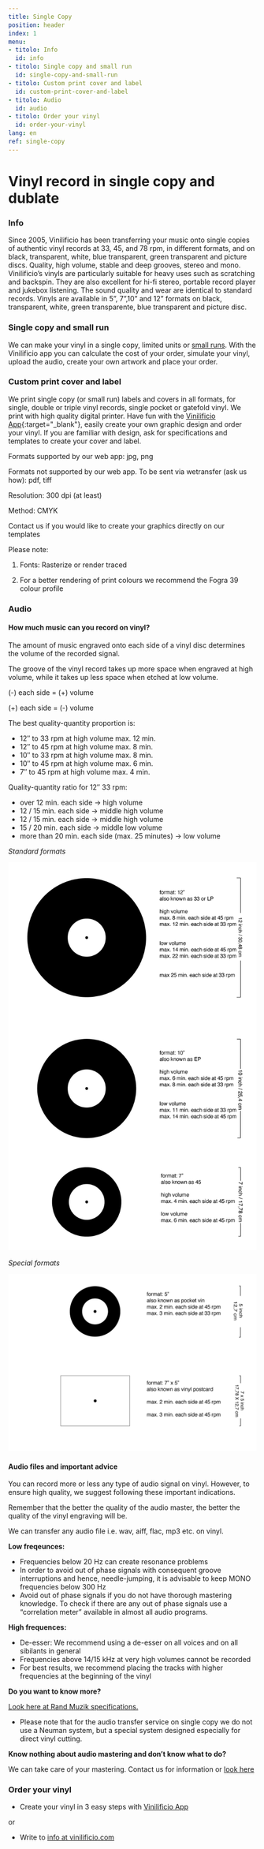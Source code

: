 ```yaml
---
title: Single Copy
position: header
index: 1
menu:
- titolo: Info
  id: info
- titolo: Single copy and small run
  id: single-copy-and-small-run
- titolo: Custom print cover and label
  id: custom-print-cover-and-label
- titolo: Audio
  id: audio
- titolo: Order your vinyl
  id: order-your-vinyl
lang: en
ref: single-copy
---
```


# Vinyl record in single copy and dublate


### Info

Since 2005, Vinilificio has been transferring your music onto single copies of authentic vinyl records at 33, 45, and 78 rpm, in different formats, and on black, transparent, white, blue transparent, green transparent and picture discs. Quality, high volume, stable and deep grooves, stereo and mono. Vinilificio’s vinyls are particularly suitable for heavy uses such as scratching and backspin. They are also excellent for hi-fi stereo, portable record player and jukebox listening. The sound quality and wear are identical to standard records. Vinyls are available in 5”, 7”,10” and 12” formats on black, transparent, white, green transparente, blue transparent and picture disc.

### Single copy and small run

We can make your vinyl in a single copy, limited units or [small runs](/en/small-run/).
With the Vinilificio app you can calculate the cost of your order, simulate your vinyl, upload the audio, create your own artwork and place your order.

### Custom print cover and label

We print single copy (or small run) labels and covers in all formats, for single, double or triple vinyl records, single pocket or gatefold vinyl. We print with high quality digital printer. Have fun with the [Vinilificio App](https://app.vinilificio.com/){:target="_blank"}, easily create your own graphic design and order your vinyl. If you are familiar with design, ask for specifications and templates to create your cover and label.

Formats supported by our web app: jpg, png

Formats not supported by our web app. To be sent via wetransfer (ask us how): pdf, tiff

Resolution: 300 dpi (at least)

Method: CMYK

Contact us if you would like to create your graphics directly on our templates

Please note: 

1) Fonts: Rasterize or render traced 

2) For a better rendering of print colours we recommend the Fogra 39 colour profile 


### Audio

#### How much music can you record on vinyl?

The amount of music engraved onto each side of a vinyl disc determines the volume of the recorded signal.

The groove of the vinyl record takes up more space when engraved at high volume, while it takes up less space when etched at low volume.

(-) each side = (+) volume

(+) each side = (-) volume


The best quality-quantity proportion is:

* 12″ to 33 rpm ​​at high volume max. 12 min.
* 12″ to 45 rpm at high volume max. 8 min.
* 10″ to 33 rpm ​​at high volume max. 8 min.
* 10″ to 45 rpm at high volume max. 6 min.
* 7″ to 45 rpm at high volume max. 4 min.


Quality-quantity ratio for 12″ 33 rpm:

* over 12 min. each side -> high volume
* 12 / 15 min. each side -> middle  high volume
* 12 / 15 min. each side -> middle high volume
* 15 / 20 min. each side -> middle low volume
* more than 20 min. each side (max. 25 minutes) -> low volume


*Standard formats*

![infographic vinili formati standard](/img/inphographic-vinyl-standard-format_en.png)

*Special formats*

![infographic vinili formati standard](/img/inphografic-vinyl-special-format-en.png)

#### Audio files and important advice
You can record more or less any type of audio signal on vinyl. However, to ensure high quality, we suggest following these important indications.

Remember that the better the quality of the audio master, the better the quality of the vinyl engraving will be.

We can transfer any audio file i.e. wav, aiff, flac, mp3 etc. on vinyl.

**Low freqeunces:**

* Frequencies below 20 Hz can create resonance problems
* In order to avoid out of phase signals with consequent groove interruptions and hence, needle-jumping, it is advisable to keep MONO frequencies below 300 Hz
* Avoid out of phase signals if you do not have thorough mastering knowledge. To check if there are any out of phase signals use a “correlation meter” available in almost all audio programs.


**High frequences:**

* De-esser: We recommend using a de-esser on all voices and on all sibilants in general
* Frequencies above 14/15 kHz at very high volumes cannot be recorded
* For best results,  we recommend placing the tracks with higher frequencies at the beginning of the vinyl


**Do you want to know more?** 

[Look here at Rand Muzik specifications.](https://www.randmuzik.de/media/audio_specification_en_1.pdf)
* Please note that for the audio transfer service on single copy we do not use a Neuman system, but a special system designed especially for direct vinyl cutting. 

**Know nothing about audio mastering and don’t know what to do?** 

We can take care of your mastering. Contact us for information or [look here](/en/mastering/)

### Order your vinyl

* Create your vinyl in 3 easy steps with [Vinilificio App](https://app.vinilificio.com/)

or

* Write to <a href="mailto:info@vinilificio.com">info at vinilificio.com</a><br>

